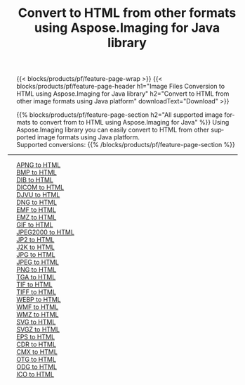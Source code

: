 ﻿---
title: Convert to HTML from other formats using Aspose.Imaging for Java library 
weight: 3920
url: /java/conversion/to/html 
lang: en
langdirlevel: 2
locales: zh-hans,ja,it,ru,de,es,fr,nl,id,lt,pl,pt,vi,tr,ko,zh-hant,ar,hi,th,sv,cs,uk,he
description: Using Aspose.Imaging you can convert to HTML from other formats using Java
---

{{< blocks/products/pf/feature-page-wrap >}}
{{< blocks/products/pf/feature-page-header h1="Image Files Conversion to HTML using Aspose.Imaging for Java library" h2="Convert to HTML from other image formats using Java platform" downloadText="Download" >}}


{{% blocks/products/pf/feature-page-section  h2="All supported image formats to convert from to HTML using Aspose.Imaging for Java" %}}
Using Aspose.Imaging library you can easily convert to HTML from other supported image formats using Java platform.
<br/>
Supported conversions:
{{% /blocks/products/pf/feature-page-section %}}
<div class="container-fluid productfamilypage bg-gray">
    <div class="convertypes bg-gray agp-content section">
        <div class="container">
		<hr style="margin-left:-20px;"/>
		<div class="row other-converters">
		    <div class='col-md-2 other-converter remove-lp remove-rp'><a href="/imaging/java/conversion/apng-to-html" >APNG to HTML</a></div>
<div class='col-md-2 other-converter remove-lp remove-rp'><a href="/imaging/java/conversion/bmp-to-html" >BMP to HTML</a></div>
<div class='col-md-2 other-converter remove-lp remove-rp'><a href="/imaging/java/conversion/dib-to-html" >DIB to HTML</a></div>
<div class='col-md-2 other-converter remove-lp remove-rp'><a href="/imaging/java/conversion/dicom-to-html" >DICOM to HTML</a></div>
<div class='col-md-2 other-converter remove-lp remove-rp'><a href="/imaging/java/conversion/djvu-to-html" >DJVU to HTML</a></div>
<div class='col-md-2 other-converter remove-lp remove-rp'><a href="/imaging/java/conversion/dng-to-html" >DNG to HTML</a></div>
<div class='col-md-2 other-converter remove-lp remove-rp'><a href="/imaging/java/conversion/emf-to-html" >EMF to HTML</a></div>
<div class='col-md-2 other-converter remove-lp remove-rp'><a href="/imaging/java/conversion/emz-to-html" >EMZ to HTML</a></div>
<div class='col-md-2 other-converter remove-lp remove-rp'><a href="/imaging/java/conversion/gif-to-html" >GIF to HTML</a></div>
<div class='col-md-2 other-converter remove-lp remove-rp'><a href="/imaging/java/conversion/jpeg2000-to-html" >JPEG2000 to HTML</a></div>
<div class='col-md-2 other-converter remove-lp remove-rp'><a href="/imaging/java/conversion/jp2-to-html" >JP2 to HTML</a></div>
<div class='col-md-2 other-converter remove-lp remove-rp'><a href="/imaging/java/conversion/j2k-to-html" >J2K to HTML</a></div>
<div class='col-md-2 other-converter remove-lp remove-rp'><a href="/imaging/java/conversion/jpg-to-html" >JPG to HTML</a></div>
<div class='col-md-2 other-converter remove-lp remove-rp'><a href="/imaging/java/conversion/jpeg-to-html" >JPEG to HTML</a></div>
<div class='col-md-2 other-converter remove-lp remove-rp'><a href="/imaging/java/conversion/png-to-html" >PNG to HTML</a></div>
<div class='col-md-2 other-converter remove-lp remove-rp'><a href="/imaging/java/conversion/tga-to-html" >TGA to HTML</a></div>
<div class='col-md-2 other-converter remove-lp remove-rp'><a href="/imaging/java/conversion/tif-to-html" >TIF to HTML</a></div>
<div class='col-md-2 other-converter remove-lp remove-rp'><a href="/imaging/java/conversion/tiff-to-html" >TIFF to HTML</a></div>
<div class='col-md-2 other-converter remove-lp remove-rp'><a href="/imaging/java/conversion/webp-to-html" >WEBP to HTML</a></div>
<div class='col-md-2 other-converter remove-lp remove-rp'><a href="/imaging/java/conversion/wmf-to-html" >WMF to HTML</a></div>
<div class='col-md-2 other-converter remove-lp remove-rp'><a href="/imaging/java/conversion/wmz-to-html" >WMZ to HTML</a></div>
<div class='col-md-2 other-converter remove-lp remove-rp'><a href="/imaging/java/conversion/svg-to-html" >SVG to HTML</a></div>
<div class='col-md-2 other-converter remove-lp remove-rp'><a href="/imaging/java/conversion/svgz-to-html" >SVGZ to HTML</a></div>
<div class='col-md-2 other-converter remove-lp remove-rp'><a href="/imaging/java/conversion/eps-to-html" >EPS to HTML</a></div>
<div class='col-md-2 other-converter remove-lp remove-rp'><a href="/imaging/java/conversion/cdr-to-html" >CDR to HTML</a></div>
<div class='col-md-2 other-converter remove-lp remove-rp'><a href="/imaging/java/conversion/cmx-to-html" >CMX to HTML</a></div>
<div class='col-md-2 other-converter remove-lp remove-rp'><a href="/imaging/java/conversion/otg-to-html" >OTG to HTML</a></div>
<div class='col-md-2 other-converter remove-lp remove-rp'><a href="/imaging/java/conversion/odg-to-html" >ODG to HTML</a></div>
<div class='col-md-2 other-converter remove-lp remove-rp'><a href="/imaging/java/conversion/ico-to-html" >ICO to HTML</a></div>
                </div>
        </div>
    </div>
</div>
<br/>

